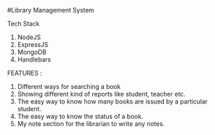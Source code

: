 #Library Management System 

Tech Stack
1. NodeJS
2. ExpressJS
3. MongoDB
4. Handlebars

FEATURES :
1. Different ways for searching a book
2. Showing different kind of reports like student, teacher etc.
3. The easy way to know how many books are issued by a particular student.
4. The easy way to know the status of a book.
5. My note section for the librarian to write any notes.
